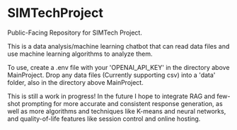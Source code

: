 # SIMTechProject
Public-Facing Repository for SIMTech Project.

This is a data analysis/machine learning chatbot that can read data files and use machine learning algorithms to analyze them.

To use, create a .env file with your 'OPENAI_API_KEY' in the directory above MainProject. Drop any data files (Currently supporting csv) into a 'data' folder, also in the directory above MainProject.

This is still a work in progress! In the future I hope to integrate RAG and few-shot prompting for more accurate and consistent response generation, as well as more algorithms and techniques like K-means and neural networks, and quality-of-life features like session control and online hosting.
